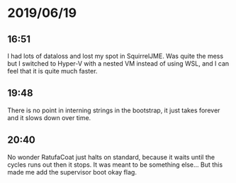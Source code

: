 # 2019/06/19

## 16:51

I had lots of dataloss and lost my spot in SquirrelJME. Was quite the mess
but I switched to Hyper-V with a nested VM instead of using WSL, and I can
feel that it is quite much faster.

## 19:48

There is no point in interning strings in the bootstrap, it just takes
forever and it slows down over time.

## 20:40

No wonder RatufaCoat just halts on standard, because it waits until the cycles
runs out then it stops. It was meant to be something else... But this made me
add the supervisor boot okay flag.
